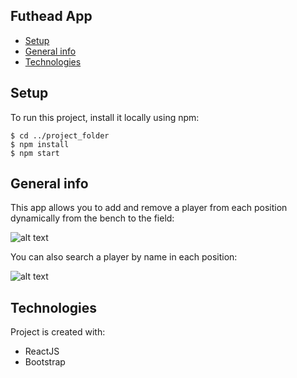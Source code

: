 ## Futhead App
* [Setup](#setup) 
* [General info](#general-info)
* [Technologies](#technologies)

## Setup
To run this project, install it locally using npm:

```
$ cd ../project_folder
$ npm install
$ npm start
```
## General info

This app allows you to add and remove a player from each position dynamically from the bench to the field:

![alt text](https://i.ibb.co/3NKSWK9/main.jpg)

You can also search a player by name in each position:

![alt text](https://i.ibb.co/bb9GsvR/modal.jpg)
		
## Technologies
Project is created with:
* ReactJS
* Bootstrap

